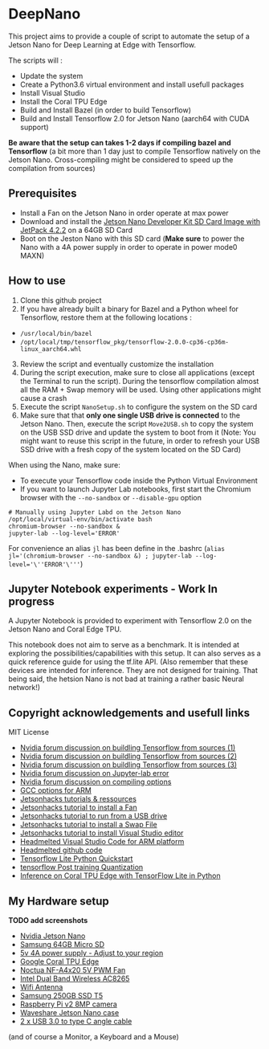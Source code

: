 # DeepNano

This project aims to provide a couple of script to automate the setup of a Jetson Nano for Deep Learning at Edge with Tensorflow.

The scripts will :
- Update the system
- Create a Python3.6 virtual environment and install usefull packages
- Install Visual Studio
- Install the Coral TPU Edge
- Build and Install Bazel (in order to build Tensorflow)
- Build and Install Tensorflow 2.0 for Jetson Nano (aarch64 with CUDA support)


**Be aware that the setup can takes 1-2 days if compiling bazel and Tensorflow** (a bit more than 1 day just to compile Tensorflow natively on the Jetson Nano. Cross-compiling might be considered to speed up the compilation from sources)

## Prerequisites

- Install a Fan on the Jetson Nano in order operate at max power
- Download and install the [Jetson Nano Developer Kit SD Card Image  with JetPack 4.2.2](https://developer.nvidia.com/embedded/downloads#?tx=$product,jetson_nano) on a 64GB SD Card
- Boot on the Jeston Nano with this SD card (**Make sure** to power the Nano with a 4A power supply in order to operate in power mode0 MAXN)



## How to use

1. Clone this github project
2. If you have already built a binary for Bazel and a Python wheel for Tensorflow, restore them at the following locations :
  - `/usr/local/bin/bazel`
  - `/opt/local/tmp/tensorflow_pkg/tensorflow-2.0.0-cp36-cp36m-linux_aarch64.whl`
3. Review the script and eventually customize the installation
4. During the script execution, make sure to close all applications (except  the Terminal to run the script). During the tensorflow compilation almost all the RAM + Swap memory will be used. Using other applications might cause a crash
5. Execute the script `NanoSetup.sh` to configure the system on the SD card
6. Make sure that that **only one single USB drive is connected** to the Jetson Nano. Then, execute the script `Move2USB.sh` to copy the system on the USB SSD drive and update the system to boot from it (Note: You might want to reuse this script in the future, in order to refresh your USB SSD drive with a fresh copy of the system located on the SD Card)

When using the Nano, make sure:
- To execute your Tensorflow code inside the Python Virtual Environment
- If you want to launch Jupyter Lab notebooks, first start the Chromium browser with the `--no-sandbox` or `--disable-gpu` option

```
# Manually using Jupyter Labd on the Jetson Nano
/opt/local/virtual-env/bin/activate bash 
chromium-browser --no-sandbox &
jupyter-lab --log-level='ERROR'
```  

For convenience an alias `jl` has been define in the .bashrc  (`alias jl='(chromium-browser --no-sandbox &) ; jupyter-lab --log-level='\''ERROR'\'''`)

## Jupyter Notebook experiments - **Work In progress**

A Jupyter Notebook is provided to experiment with Tensorflow 2.0 on the Jetson Nano and Coral Edge TPU.

This notebook does not aim to serve as a benchmark. It is intended at exploring the possibilities/capabilities with this setup. It can also serves as a quick reference guide for using the tf.lite API. (Also remember that these devices are intended for inference. They are not designed for training. That being said, the hetsion Nano is not bad at training a rather basic Neural network!)

## Copyright acknowledgements and usefull links

MIT License

- [Nvidia forum discussion on buildling Tensorflow from sources (1)](https://devtalk.nvidia.com/default/topic/1055131/jetson-agx-xavier/building-tensorflow-1-13-on-jetson-xavier/)
- [Nvidia forum discussion on buildling Tensorflow from sources (2)](https://devtalk.nvidia.com/default/topic/1049100/general/tensorflow-installation-on-drive-px2-/post/5324624/#5324624)
- [Nvidia forum discussion on buildling Tensorflow from sources (3)](https://devtalk.nvidia.com/default/topic/1055378/building-tensorflow-lite-from-source-on-tx2-failed/)
- [Nvidia forum discussion on Jupyter-lab error](https://devtalk.nvidia.com/default/topic/1052333/jetson-tx2/error-can-t-initialize-nvrm-channel/post/5350512/#5350512)
- [Nvidia forum discussion on compiling options](https://devtalk.nvidia.com/default/topic/1028179/jetson-tx2/gcc-options-for-tx2/post/5230415/#5230415)
- [GCC options for ARM](https://gcc.gnu.org/onlinedocs/gcc-7.4.0/gcc/ARM-Options.html#ARM-Options)
- [Jetsonhacks tutorials & ressources](https://www.jetsonhacks.com/category/jetson-nano/)
- [Jetsonhacks tutorial to install a Fan](https://www.jetsonhacks.com/2019/09/08/jetson-nano-add-a-fan/)
- [Jetsonhacks tutorial to run from a USB drive](https://www.jetsonhacks.com/2019/09/17/jetson-nano-run-from-usb-drive/)
- [Jetsonhacks tutorial to install a Swap File](https://github.com/JetsonHacksNano/installSwapfile)
- [Jetsonhacks tutorial to install Visual Studio editor](https://github.com/JetsonHacksNano/installVSCode)
- [Headmelted Visual Studio Code for ARM platform](https://code.headmelted.com/)
- [Headmelted github code](https://github.com/headmelted/codebuilds/blob/master/docs/installers/apt.sh)
- [Tensorflow Lite Python Quickstart](https://www.tensorflow.org/lite/guide/python)
- [tensorflow Post training Quantization](https://www.tensorflow.org/lite/performance/post_training_quantization)
- [Inference on Coral TPU Edge with TensorFlow Lite in Python](https://coral.withgoogle.com/docs/edgetpu/tflite-python/)





## My Hardware setup

**TODO add screenshots**

- [Nvidia Jetson Nano](https://developer.nvidia.com/embedded/jetson-nano-developer-kit)
- [Samsung 64GB Micro SD](https://www.amazon.com/Samsung-MicroSDXC-Memory-Adapter-MB-MC64GA/dp/B06XFWPXYD/ref=sr_1_3)
- [5v 4A power supply - Adjust to your region](https://www.amazon.fr/TOP-CHARGEUR-Adaptateur-Alimentation-Certification/dp/B07PM41CNR/ref=sr_1_1)
- [Google Coral TPU Edge](https://coral.withgoogle.com/)
- [Noctua NF-A4x20 5V PWM Fan](https://www.amazon.com/Noctua-NF-A4x20-5V-PWM-Premium-Quality/dp/B071FNHVXN/ref=sr_1_1_sspa)
- [Intel Dual Band Wireless AC8265](https://www.amazon.com/Wireless-Intel-8265NGW-Bluetooth-Wireless/dp/B0721MLM8B/ref=sr_1_2)
- [Wifi Antenna](https://www.amazon.com/WayinTop-Wireless-Network-Antenna-Pigtail/dp/B07PHFL663/ref=sr_1_4)
- [Samsung 250GB SSD T5](https://www.amazon.com/Samsung-Portable-MU-PA250B-AM-Alluring/dp/B073H552FK/ref=sr_1_3)
- [Raspberry Pi v2 8MP camera](https://www.amazon.com/Raspberry-Pi-Camera-Module-Megapixel/dp/B01ER2SKFS/ref=sr_1_1)
- [Waveshare Jetson Nano case](https://www.amazon.com/Case-Jetson-Nano-Compatible-Peripherals/dp/B07VTNSS4S/ref=sr_1_1)
- [2 x USB 3.0 to type C angle cable](https://www.amazon.com/BSHTU-Extension-Transfer-Charger-90%C2%B0Type/dp/B077M8DHDT/ref=sr_1_13)

(and of course a Monitor, a Keyboard and a Mouse)
